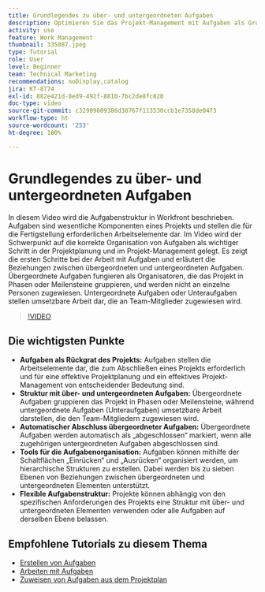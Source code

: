 ```yaml
---
title: Grundlegendes zu über- und untergeordneten Aufgaben
description: Optimieren Sie das Projekt-Management mit Aufgaben als Grundlage, indem Sie über- und untergeordnete Strukturen, die automatische Fertigstellung übergeordneter Aufgaben, flexible Organisations-Tools und eine maßgeschneiderte Aufgabenstrukturierung für mehr Effizienz verwenden.
activity: use
feature: Work Management
thumbnail: 335087.jpeg
type: Tutorial
role: User
level: Beginner
team: Technical Marketing
recommendations: noDisplay,catalog
jira: KT-8774
exl-id: 882e421d-8ed9-492f-8810-7bc2de8fc820
doc-type: video
source-git-commit: c32909809386d30767f113530ccb1e7358de0473
workflow-type: ht
source-wordcount: '253'
ht-degree: 100%

---
```


# Grundlegendes zu über- und untergeordneten Aufgaben

In diesem Video wird die Aufgabenstruktur in Workfront beschrieben. Aufgaben sind wesentliche Komponenten eines Projekts und stellen die für die Fertigstellung erforderlichen Arbeitselemente dar. Im Video wird der Schwerpunkt auf die korrekte Organisation von Aufgaben als wichtiger Schritt in der Projektplanung und im Projekt-Management gelegt. Es zeigt die ersten Schritte bei der Arbeit mit Aufgaben und erläutert die Beziehungen zwischen übergeordneten und untergeordneten Aufgaben.
Übergeordnete Aufgaben fungieren als Organisatoren, die das Projekt in Phasen oder Meilensteine gruppieren, und werden nicht an einzelne Personen zugewiesen. Untergeordnete Aufgaben oder Unteraufgaben stellen umsetzbare Arbeit dar, die an Team-Mitglieder zugewiesen wird.

>[!VIDEO](https://video.tv.adobe.com/v/335087/?quality=12&learn=on&enablevpops)

## Die wichtigsten Punkte

* **Aufgaben als Rückgrat des Projekts:** Aufgaben stellen die Arbeitselemente dar, die zum Abschließen eines Projekts erforderlich und für eine effektive Projektplanung und ein effektives Projekt-Management von entscheidender Bedeutung sind.
* **Struktur mit über- und untergeordneten Aufgaben:** Übergeordnete Aufgaben gruppieren das Projekt in Phasen oder Meilensteine, während untergeordnete Aufgaben (Unteraufgaben) umsetzbare Arbeit darstellen, die den Team-Mitgliedern zugewiesen wird.
* **Automatischer Abschluss übergeordneter Aufgaben:** Übergeordnete Aufgaben werden automatisch als „abgeschlossen“ markiert, wenn alle zugehörigen untergeordneten Aufgaben abgeschlossen sind.
* **Tools für die Aufgabenorganisation:** Aufgaben können mithilfe der Schaltflächen „Einrücken“ und „Ausrücken“ organisiert werden, um hierarchische Strukturen zu erstellen. Dabei werden bis zu sieben Ebenen von Beziehungen zwischen übergeordneten und untergeordneten Elementen unterstützt.
* **Flexible Aufgabenstruktur:** Projekte können abhängig von den spezifischen Anforderungen des Projekts eine Struktur mit über- und untergeordneten Elementen verwenden oder alle Aufgaben auf derselben Ebene belassen.


## Empfohlene Tutorials zu diesem Thema

* [Erstellen von Aufgaben](/help/manage-work/tasks/how-to-create-tasks.md)
* [Arbeiten mit Aufgaben](/help/manage-work/tasks/work-with-tasks.md)
* [Zuweisen von Aufgaben aus dem Projektplan](/help/manage-work/tasks/assign-tasks-from-the-project-plan.md)

